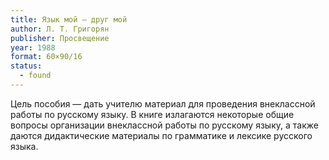 ```yaml
---
title: Язык мой — друг мой
author: Л. Т. Григорян
publisher: Просвещение
year: 1988
format: 60×90/16
status:
  - found
---
```


Цель пособия — дать учителю материал для проведения внеклассной работы по русскому языку.
В книге излагаются некоторые общие вопросы организации внеклассной работы по русскому языку, а также даются дидактические материалы по грамматике и лексике русского языка.
